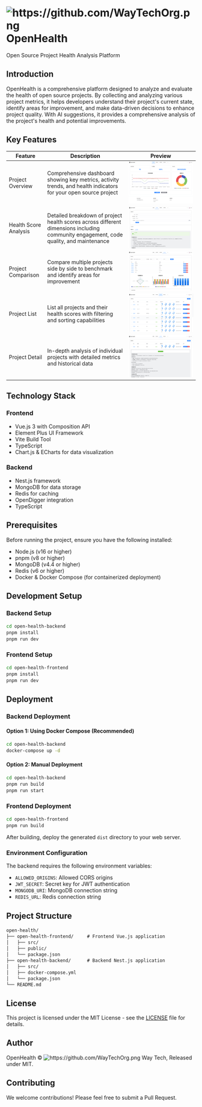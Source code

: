 # <img src="https://github.com/WayTechOrg.png" width="30" alt="https://github.com/WayTechOrg.png" /> OpenHealth

Open Source Project Health Analysis Platform

## Introduction

OpenHealth is a comprehensive platform designed to analyze and evaluate the health of open source projects. By collecting and analyzing various project metrics, it helps developers understand their project's current state, identify areas for improvement, and make data-driven decisions to enhance project quality. With AI suggestions, it provides a comprehensive analysis of the project's health and potential improvements.

## Key Features

| Feature               | Description                                                                                                                           | Preview                                      |
| --------------------- | ------------------------------------------------------------------------------------------------------------------------------------- | -------------------------------------------- |
| Project Overview      | Comprehensive dashboard showing key metrics, activity trends, and health indicators for your open source project                      | ![Project Overview](./preview/dashboard.png) |
| Health Score Analysis | Detailed breakdown of project health scores across different dimensions including community engagement, code quality, and maintenance | ![Health Score](./preview/analyzer2.png)     |
| Project Comparison    | Compare multiple projects side by side to benchmark and identify areas for improvement                                                | ![Project Comparison](./preview/compare.png) |
| Project List          | List all projects and their health scores with filtering and sorting capabilities                                                     | ![Project List](./preview/list1.png)         |
| Project Detail        | In-depth analysis of individual projects with detailed metrics and historical data                                                    | ![Project Detail](./preview/list2.png)       |

## Technology Stack

### Frontend

- Vue.js 3 with Composition API
- Element Plus UI Framework
- Vite Build Tool
- TypeScript
- Chart.js & ECharts for data visualization

### Backend

- Nest.js framework
- MongoDB for data storage
- Redis for caching
- OpenDigger integration
- TypeScript

## Prerequisites

Before running the project, ensure you have the following installed:

- Node.js (v16 or higher)
- pnpm (v8 or higher)
- MongoDB (v4.4 or higher)
- Redis (v6 or higher)
- Docker & Docker Compose (for containerized deployment)

## Development Setup

### Backend Setup

```bash
cd open-health-backend
pnpm install
pnpm run dev
```

### Frontend Setup

```bash
cd open-health-frontend
pnpm install
pnpm run dev
```

## Deployment

### Backend Deployment

#### Option 1: Using Docker Compose (Recommended)

```bash
cd open-health-backend
docker-compose up -d
```

#### Option 2: Manual Deployment

```bash
cd open-health-backend
pnpm run build
pnpm run start
```

### Frontend Deployment

```bash
cd open-health-frontend
pnpm run build
```

After building, deploy the generated `dist` directory to your web server.

### Environment Configuration

The backend requires the following environment variables:

- `ALLOWED_ORIGINS`: Allowed CORS origins
- `JWT_SECRET`: Secret key for JWT authentication
- `MONGODB_URI`: MongoDB connection string
- `REDIS_URL`: Redis connection string

## Project Structure

```
open-health/
├── open-health-frontend/     # Frontend Vue.js application
│   ├── src/
│   ├── public/
│   └── package.json
├── open-health-backend/      # Backend Nest.js application
│   ├── src/
│   ├── docker-compose.yml
│   └── package.json
└── README.md
```

## License

This project is licensed under the MIT License - see the [LICENSE](LICENSE) file for details.

## Author

OpenHealth © <img src="https://github.com/WayTechOrg.png" width="20" alt="https://github.com/WayTechOrg.png" /> Way Tech, Released under MIT.

## Contributing

We welcome contributions! Please feel free to submit a Pull Request.
